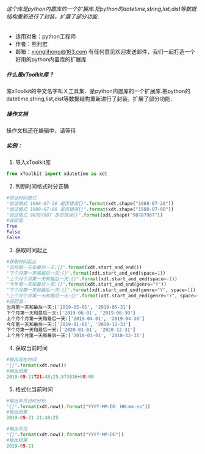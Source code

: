 ###### 这个库是python内置库的一个扩展库.把python的datetime,string,list,dist等数据结构重新进行了封装，扩展了部分功能．

- 适用对象：python工程师
- 作者：熊利宏
- 邮箱：xionglihong@163.com
有任何意见欢迎发送邮件，我们一起打造一个好用的python内置库的扩展库

##### 什么是xToolkit库？
库xToolkit的中文名字叫Ｘ工具集．是python内置库的一个扩展库.把python的datetime,string,list,dist等数据结构重新进行了封装，扩展了部分功能．

##### 操作文档
操作文档还在编辑中，请等待

##### 实例：
1. 导入xToolkit库
```python
from xToolkit import xdatetime as xdt
```
2. 判断时间格式时分正确
```python
#验证时间格式
"验证格式 1988-07-20 是否错误{}".format(xdt.shape("1988-07-20"))
"验证格式 1988-07-88 是否错误{}".format(xdt.shape("1988-07-88"))
"验证格式 98787987 是否错误{}".format(xdt.shape("98787987"))
#返回值
True
False
False
```
3. 获取时间起止
```python
#获取时间起止
"当月第一天和最后一天:{}".format(xdt.start_and_end())
"下个月第一天和最后一天:{}".format(xdt.start_and_end(space=1))
"上个月个月第一天和最后一天:{}".format(xdt.start_and_end(space=-1))
"今年第一天和最后一天:{}".format(xdt.start_and_end(genre="Y"))
"下个月第一天和最后一天:{}".format(xdt.start_and_end(genre="Y", space=1))
"上个月个月第一天和最后一天:{}".format(xdt.start_and_end(genre="Y", space=-1))
#返回值：
当月第一天和最后一天:['2019-05-01', '2019-05-31']
下个月第一天和最后一天:['2019-06-01', '2019-06-30']
上个月个月第一天和最后一天:['2019-04-01', '2019-04-30']
今年第一天和最后一天:['2019-01-01', '2019-12-31']
下个月第一天和最后一天:['2020-01-01', '2020-12-31']
上个月个月第一天和最后一天:['2018-01-01', '2018-12-31']
```
4. 获取当前时间
```python
#输出现在时间
"{}".format(xdt.now())
#输出结果
2019-05-21T21:48:25.873016+08:00
```
5. 格式化当前时间
```python
#输出年月日时分秒
"{}".format(xdt.now().format("YYYY-MM-DD　HH:mm:ss"))
#输出结果
2019-05-21 21:48:25

#输出年月
"{}".format(xdt.now().format("YYYY-MM-DD"))
#输出结果
2019-05-21
```